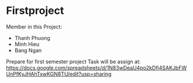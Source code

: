 # Firstproject

Member in this Project:
- Thanh Phuong
- Minh Hieu
- Bang Ngan

Prepare for first semester project
Task will be assign at: <a> https://docs.google.com/spreadsheets/d/1N83wDeaU4po2kDfj4SAKJbFWUnPfKyJHAhTxwKGN8TU/edit?usp=sharing </a>
